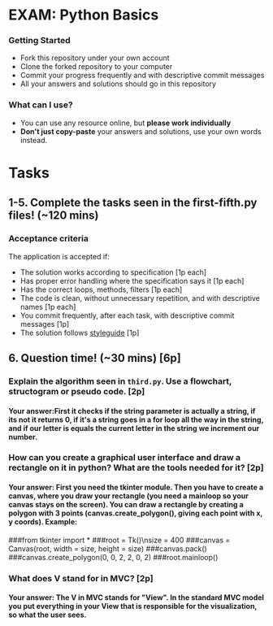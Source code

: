 # EXAM: Python Basics

### Getting Started
 - Fork this repository under your own account
 - Clone the forked repository to your computer
 - Commit your progress frequently and with descriptive commit messages
 - All your answers and solutions should go in this repository

### What can I use?
- You can use any resource online, but **please work individually**
- **Don't just copy-paste** your answers and solutions, use your own words instead.


# Tasks
## 1-5. Complete the tasks seen in the first-fifth.py files! (~120 mins)
### Acceptance criteria
The application is accepted if:
- The solution works according to specification [1p each]
- Has proper error handling where the specification says it [1p each]
- Has the correct loops, methods, filters [1p each]
- The code is clean, without unnecessary repetition, and with descriptive names [1p each]
- You commit frequently, after each task, with descriptive commit messages [1p]
- The solution follows [styleguide](https://github.com/greenfox-academy/teaching-materials/blob/master/styleguide/python.md) [1p]

## 6. Question time! (~30 mins) [6p]

### Explain the algorithm seen in `third.py`. Use a flowchart, structogram or pseudo code. [2p]
#### Your answer:First it checks if the string parameter is actually a string, if its not it returns 0, if it's a string goes in a for loop all the way in the string, and if our letter is equals the current letter in the string we increment our number.

### How can you create a graphical user interface and draw a rectangle on it in python? What are the tools needed for it? [2p]
#### Your answer: First you need the tkinter module. Then you have to create a canvas, where you draw your rectangle (you need a mainloop so your canvas stays on the screen). You can draw a rectangle by creating a polygon with 3 points (canvas.create_polygon(), giving each point with x, y coords). Example:
###from tkinter import *
###root = Tk()\nsize = 400
###canvas = Canvas(root, width = size, height = size)
###canvas.pack()
###canvas.create_polygon(0, 0, 2, 2, 0, 2)
###root.mainloop()


### What does V stand for in MVC? [2p]
#### Your answer: The V in MVC stands for "View". In the standard MVC model you put everything in your View that is responsible for the visualization, so what the user sees.
